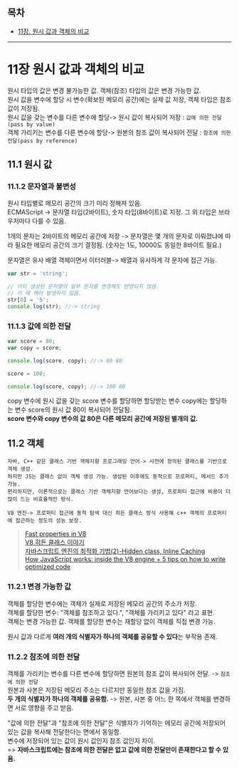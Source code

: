 ## 목차

- [11장. 원시 값과 객체의 비교](#11장-원시-값과-객체의-비교)

---

# 11장 원시 값과 객체의 비교

원시 타입의 값은 변경 불가능한 값. 객체(참조) 타입의 값은 변경 가능한 값.  
원시 값을 변수에 할당 시 변수(확보된 메모리 공간)에는 실제 값 저장, 객체 타입은 참조 값이 저장됨.  
원시 값을 갖는 변수를 다른 변수에 할당-> 원시 값이 복사되어 저장 : `값에 의한 전달(pass by value)`  
객체 가리키는 변수를 다른 변수에 할당-> 원본의 참조 값이 복사되어 전달 : `참조에 의한 전달(pass by reference)`

## 11.1 원시 값

### 11.1.2 문자열과 불변성

원시 타입별로 메모리 공간의 크기 미리 정해져 있음.  
ECMAScript -> 문자열 타입(2바이트), 숫자 타입(8바이트)로 지정. 그 외 타입은 브라우저마다 다를 수 있음.

1개의 문자는 2바이트의 메모리 공간에 저장 -> 문자열은 몇 개의 문자로 이뤄졌냐에 따라 필요한 메모리 공간의 크기 결정됨. (숫자는 1도, 10000도 동일한 8바이트 필요.)

문자열은 유사 배열 객체이면서 이터러블-> 배열과 유사하게 각 문자에 접근 가능.

```js
var str = 'string';

// 이미 생성된 문자열의 일부 문자를 변경해도 반영되지 않음.
// 이 때 에러 발생하지 않음.
str[0] = 'S';
console.log(str); //-> string
```

### 11.1.3 값에 의한 전달

```js
var score = 80;
var copy = score;

console.log(score, copy); //-> 80 80

score = 100;

console.log(score, copy); //-> 100 80
```

copy 변수에 원시 값을 갖는 score 변수를 할당하면 할당받는 변수 copy에는 할당하는 변수 score의 원시 값 80이 복사되어 전달됨.  
**score 변수와 copy 변수의 값 80은 다른 메모리 공간에 저장된 별개의 값.**

## 11.2 객체

    자바, C++ 같은 클래스 기반 객체지향 프로그래밍 언어-> 사전에 정의된 클래스를 기반으로 객체 생성.
    하지만 JS는 클래스 없이 객체 생성 가능. 생성된 이후에도 동적으로 프로퍼티, 메서드 추가 가능.
    편리하지만, 이론적으로는 클래스 기반 객체지향 언어보다는 생성, 프로퍼티 접근에 비용이 더 많이 드는 비효율적인 방식.

    V8 엔진-> 프로퍼티 접근에 동적 탐색 대신 히든 클래스 방식 사용해 c++ 객체의 프로퍼티에 접근하는 정도의 성능 보장.

> [Fast properties in V8](https://v8.dev/blog/fast-properties)  
> [V8 히든 클래스 이야기](https://engineering.linecorp.com/ko/blog/v8-hidden-class/)  
> [자바스크립트 엔진의 최적화 기법(2)-Hidden class, Inline Caching](https://meetup.toast.com/posts/78)  
> [How JavaScript works: inside the V8 engine + 5 tips on how to write optimized code](https://blog.sessionstack.com/how-javascript-works-inside-the-v8-engine-5-tips-on-how-to-write-optimized-code-ac089e62b12e)

### 11.2.1 변경 가능한 값

객체를 할당한 변수에는 객체가 실제로 저장된 메모리 공간의 주소가 저장.  
객체를 할당한 변수: "객체를 참조하고 있다.", "객체를 가리키고 있다" 라고 표현.  
객체는 변경 가능한 값. 객체를 할당한 변수는 재할당 없이 객체를 직접 변경 가능.

원시 값과 다르게 **여러 개의 식별자가 하나의 객체를 공유할 수 있다**는 부작용 존재.

### 11.2.2 참조에 의한 전달

객체를 가리키는 변수를 다른 변수에 할당하면 원본의 참조 값이 복사되어 전달. -> `참조에 의한 전달`  
원본과 사본은 저장된 메모리 주소는 다르지만 동일한 참조 값을 가짐.  
**두 개의 식별자가 하나의 객체를 공유함.** -> 원본, 사본 중 어느 한 쪽에서 객체를 변경하면 서로 영향을 주고 받음.

"값에 의한 전달"과 "참조에 의한 전달"은 식별자가 기억하는 메모리 공간에 저장되어 있는 값을 복사해 전달한다는 면에서 동일함.  
변수에 저장되어 있는 값이 원시 값인지 참조 값인지 차이.  
=> **자바스크립트에는 참조에 의한 전달은 없고 값에 의한 전달만이 존재한다고 할 수 있음.**
